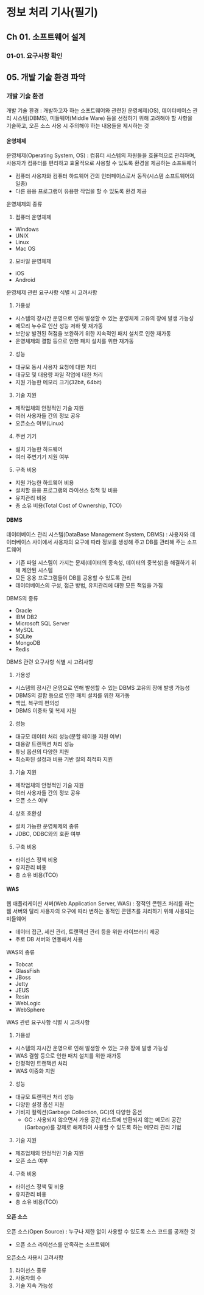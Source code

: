 # 정보 처리 기사(필기)

## Ch 01. 소프트웨어 설계

### 01-01. 요구사항 확인

## 05. 개발 기술 환경 파악

### 개발 기술 환경

개발 기술 환경 : 개발하고자 하는 소프트웨어와 관련된 운영체제(OS), 데이터베이스 관리 시스템(DBMS), 미들웨어(Middle Ware) 등을 선정하기 위해 고려해야 할 사항을 기술하고, 오픈 소스 사용 시 주의해야 하는 내용들을 제시하는 것

#### 운영체제

운영체제(Operating System, OS) : 컴퓨터 시스템의 자원들을 효율적으로 관리하며, 사용자가 컴퓨터를 편리하고 효율적으로 사용할 수 있도록 환경을 제공하는 소프트웨어

- 컴퓨터 사용자와 컴퓨터 하드웨어 간의 인터페이스로서 동작(시스템 소프트웨어의 일종)
- 다른 응용 프로그램이 유용한 작업을 할 수 있도록 환경 제공

운영체제의 종류

1. 컴퓨터 운영체제

- Windows
- UNIX
- Linux
- Mac OS

2. 모바일 운영체제

- iOS
- Android

운영체제 관련 요구사항 식별 시 고려사항

1. 가용성

- 시스템의 장시간 운영으로 인해 발생할 수 있는 운영체제 고유의 장애 발생 가능성
- 메모리 누수로 인산 성능 저하 및 재가동
- 보안상 발견된 허점을 보완하기 위한 지속적인 패치 설치로 인한 재가동
- 운영체제의 결함 등으로 인한 패치 설치를 위한 재가동

2. 성능

- 대규모 동시 사용자 요청에 대한 처리
- 대규모 및 대용량 파일 작업에 대한 처리
- 지원 가능한 메모리 크기(32bit, 64bit)

3. 기술 지원

- 제작업체의 안정적인 기술 지원
- 여러 사용자들 간의 정보 공유
- 오픈소스 여부(Linux)

4. 주변 기기

- 설치 가능한 하드웨어
- 여러 주변기기 지원 여부

5. 구축 비용

- 지원 가능한 하드웨어 비용
- 설치할 응용 프로그램의 라이선스 정책 및 비용
- 유지관리 비용
- 총 소유 비용(Total Cost of Ownership, TCO)

#### DBMS

데이터베이스 관리 시스템(DataBase Management System, DBMS) : 사용자와 데이터베이스 사이에서 사용자의 요구에 따라 정보를 생성해 주고 DB를 관리해 주는 소프트웨어

- 기존 파일 시스템이 가지는 문제(데이터의 종속성, 데이터의 중복성)을 해결하기 위해 제안된 시스템
- 모든 응용 프로그램들이 DB를 공용할 수 있도록 관리
- 데이터베이스의 구성, 접근 방법, 유지관리에 대한 모든 책임을 가짐

DBMS의 종류

- Oracle
- IBM DB2
- Microsoft SQL Server
- MySQL
- SQLite
- MongoDB
- Redis

DBMS 관련 요구사항 식별 시 고려사항

1. 가용성

- 시스템의 장시간 운영으로 인해 발생할 수 있는 DBMS 고유의 장애 발생 가능성
- DBMS의 결함 등으로 인한 패치 설치를 위한 재가동
- 백업, 복구의 편의성
- DBMS 이중화 및 복제 지원

2. 성능

- 대규모 데이터 처리 성능(분할 테이블 지원 여부)
- 대용량 트랜잭션 처리 성능
- 튜닝 옵션의 다양한 지원
- 최소화된 설정과 비용 기반 질의 최적화 지원

3. 기술 지원

- 제작업체의 안정적인 기술 지원
- 여러 사용자들 간의 정보 공유
- 오픈 소스 여부

4. 상호 호환성

- 설치 가능한 운영체제의 종류
- JDBC, ODBC와의 호환 여부

5. 구축 비용

- 라이선스 정책 비용
- 유지관리 비용
- 총 소유 비용(TCO)

#### WAS

웹 애플리케이션 서버(Web Application Server, WAS) : 정적인 콘텐츠 처리를 하는 웹 서버와 달리 사용자의 요구에 따라 변하는 동적인 콘텐츠를 처리하기 위해 사용되는 미들웨어

- 데이터 접근, 세션 관리, 트랜잭션 관리 등을 위한 라이브러리 제공
- 주로 DB 서버와 연동해서 사용

WAS의 종류

- Tobcat
- GlassFish
- JBoss
- Jetty
- JEUS
- Resin
- WebLogic
- WebSphere

WAS 관련 요구사항 식별 시 고려사항

1. 가용성

- 시스템의 자시간 운영으로 인해 발생할 수 있는 고유 장애 발생 가능성
- WAS 결함 등으로 인한 패치 설치를 위한 재가동
- 안정적인 트랜잭션 처리
- WAS 이중화 지원

2. 성능

- 대규모 트랜잭션 처리 성능
- 다양한 설정 옵션 지원
- 가비지 컬렉션(Garbage Collection, GC)의 다양한 옵션
  - GC : 사용되지 않으면서 가용 공간 리스트에 반환되지 않는 메모리 공간(Garbage)를 강제로 해제하여 사용할 수 있도록 하는 메모리 관리 기법

3. 기술 지원

- 제조업체의 안정적인 기술 지원
- 오픈 소스 여부

4. 구축 비용

- 라이선스 정책 및 비용
- 유지관리 비용
- 총 소유 비용(TCO)

#### 오픈 소스

오픈 소스(Open Source) : 누구나 제한 없이 사용할 수 있도록 소스 코드를 공개한 것

- 오픈 소스 라이선스를 만족하는 소프트웨어

오픈소스 사용시 고려사항

1. 라이선스 종류
2. 사용자의 수
3. 기술 지속 가능성
